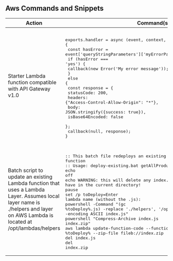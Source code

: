 ## Aws Commands and Snippets
| Action                                                                                                                                                                        | Command(s)                                                                                                                                                                                                                                                                                                                                                                                                                                                                                                                                                                                                                    |
|-------------------------------------------------------------------------------------------------------------------------------------------------------------------------------|-------------------------------------------------------------------------------------------------------------------------------------------------------------------------------------------------------------------------------------------------------------------------------------------------------------------------------------------------------------------------------------------------------------------------------------------------------------------------------------------------------------------------------------------------------------------------------------------------------------------------------|
| Starter Lambda function compatible with API Gateway v1.0                                                                                                                      | <pre><br/>exports.handler = async (event, context, callback) => {<br/>    const hasError = event['queryStringParameters']['myErrorParam'];<br/>    if (hasError === 'yes') {<br/>        callback(new Error('My error message'));<br/>    }<br/>    else {<br/>        const response = {<br/>            statusCode: 200,<br/>            headers: {"Access-Control-Allow-Origin": "*"},<br/>            body: JSON.stringify({success: true}),<br/>            isBase64Encoded: false<br/>        };<br/>        callback(null, response);<br/>}</pre>                                                                      |
| Batch script to update an existing Lambda function that uses a Lambda Layer. Assumes local layer name is ./helpers and layer on AWS Lambda is located at /opt/lambdas/helpers | <pre><br/>:: This batch file redeploys an existing lambda function<br/>:: Usage: deploy-existing.bat getAllProducts<br/>echo off<br/>echo WARNING: this will delete any index.js or index.zip you have in the current directory!<br/>pause<br/>set /p toDeploy=Enter lambda name (without the .js): <br/>powershell -Command "(gc %toDeploy%.js) -replace './helpers', '/opt/lambdas/helpers' \| Out-File -encoding ASCII index.js"<br/>powershell "Compress-Archive index.js index.zip"<br/>aws lambda update-function-code --function-name %toDeploy% --zip-file fileb://index.zip<br/>del index.js<br/>del index.zip</pre> |

